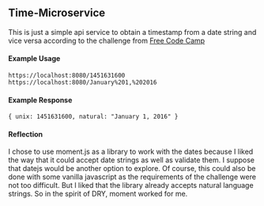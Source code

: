 Time-Microservice
------------------------

This is just a simple api service to obtain a timestamp from a date string and vice versa according to the challenge from [Free Code Camp](https://www.freecodecamp.com/challenges/timestamp-microservice)

#### Example Usage
`https://localhost:8080/1451631600`  
`https://localhost:8080/January%201,%202016`

#### Example Response
`{ unix: 1451631600, natural: "January 1, 2016" }`

#### Reflection  
I chose to use moment.js as a library to work with the dates because I liked the way that it could accept date strings as well as validate them. I suppose that datejs would be another option to explore. Of course, this could also be done with some vanilla javascript as the requirements of the challenge were not too difficult. But I liked that the library already accepts natural language strings. So in the spirit of DRY, moment worked for me.
